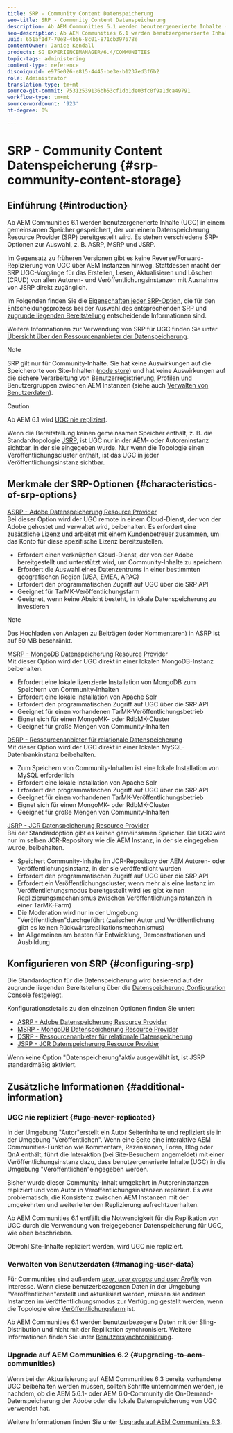 ```yaml
---
title: SRP - Community Content Datenspeicherung
seo-title: SRP - Community Content Datenspeicherung
description: Ab AEM Communities 6.1 werden benutzergenerierte Inhalte (UGC) in einem gemeinsamen Speicher gespeichert, der von einem Datenspeicherung Resource Provider (SRP) bereitgestellt wird
seo-description: Ab AEM Communities 6.1 werden benutzergenerierte Inhalte (UGC) in einem gemeinsamen Speicher gespeichert, der von einem Datenspeicherung Resource Provider (SRP) bereitgestellt wird
uuid: 651af1d7-70e8-4b56-8c01-871cb397678e
contentOwner: Janice Kendall
products: SG_EXPERIENCEMANAGER/6.4/COMMUNITIES
topic-tags: administering
content-type: reference
discoiquuid: e975e026-e815-4445-be3e-b1237ed3f6b2
role: Administrator
translation-type: tm+mt
source-git-commit: 75312539136bb53cf1db1de03fc0f9a1dca49791
workflow-type: tm+mt
source-wordcount: '923'
ht-degree: 0%

---
```



# SRP - Community Content Datenspeicherung {#srp-community-content-storage}

## Einführung {#introduction}

Ab AEM Communities 6.1 werden benutzergenerierte Inhalte (UGC) in einem gemeinsamen Speicher gespeichert, der von einem Datenspeicherung Resource Provider (SRP) bereitgestellt wird. Es stehen verschiedene SRP-Optionen zur Auswahl, z. B. ASRP, MSRP und JSRP.

Im Gegensatz zu früheren Versionen gibt es keine Reverse/Forward-Replizierung von UGC über AEM Instanzen hinweg. Stattdessen macht der SRP UGC-Vorgänge für das Erstellen, Lesen, Aktualisieren und Löschen (CRUD) von allen Autoren- und Veröffentlichungsinstanzen mit Ausnahme von JSRP direkt zugänglich.

Im Folgenden finden Sie die [Eigenschaften jeder SRP-Option](#characteristics-of-srp-options), die für den Entscheidungsprozess bei der Auswahl des entsprechenden SRP und [zugrunde liegenden Bereitstellung](topologies.md) entscheidende Informationen sind.

Weitere Informationen zur Verwendung von SRP für UGC finden Sie unter [Übersicht über den Ressourcenanbieter der Datenspeicherung](srp.md).

>[!NOTE]
>
>SRP gilt nur für Community-Inhalte. Sie hat keine Auswirkungen auf die Speicherorte von Site-Inhalten ([node store](../../help/sites-deploying/data-store-config.md)) und hat keine Auswirkungen auf die sichere Verarbeitung von Benutzerregistrierung, Profilen und Benutzergruppen zwischen AEM Instanzen (siehe auch [Verwalten von Benutzerdaten](#managing-user-data)).

>[!CAUTION]
>
>Ab AEM 6.1 wird [UGC nie repliziert](#ugc-never-replicated).
>
>Wenn die Bereitstellung keinen gemeinsamen Speicher enthält, z. B. die Standardtopologie [JSRP](topologies.md#jsrp), ist UGC nur in der AEM- oder Autoreninstanz sichtbar, in der sie eingegeben wurde. Nur wenn die Topologie einen Veröffentlichungscluster enthält, ist das UGC in jeder Veröffentlichungsinstanz sichtbar.

## Merkmale der SRP-Optionen {#characteristics-of-srp-options}

[ASRP - Adobe Datenspeicherung Resource Provider](asrp.md)\
Bei dieser Option wird der UGC remote in einem Cloud-Dienst, der von der Adobe gehostet und verwaltet wird, beibehalten. Es erfordert eine zusätzliche Lizenz und arbeitet mit einem Kundenbetreuer zusammen, um das Konto für diese spezifische Lizenz bereitzustellen.

* Erfordert einen verknüpften Cloud-Dienst, der von der Adobe bereitgestellt und unterstützt wird, um Community-Inhalte zu speichern
* Erfordert die Auswahl eines Datenzentrums in einer bestimmten geografischen Region (USA, EMEA, APAC)
* Erfordert den programmatischen Zugriff auf UGC über die SRP API
* Geeignet für TarMK-Veröffentlichungsfarm
* Geeignet, wenn keine Absicht besteht, in lokale Datenspeicherung zu investieren

>[!NOTE]
>
>Das Hochladen von Anlagen zu Beiträgen (oder Kommentaren) in ASRP ist auf 50 MB beschränkt.

[MSRP - MongoDB Datenspeicherung Resource Provider](msrp.md)\
Mit dieser Option wird der UGC direkt in einer lokalen MongoDB-Instanz beibehalten.

* Erfordert eine lokale lizenzierte Installation von MongoDB zum Speichern von Community-Inhalten
* Erfordert eine lokale Installation von Apache Solr
* Erfordert den programmatischen Zugriff auf UGC über die SRP API
* Geeignet für einen vorhandenen TarMK-Veröffentlichungsbetrieb
* Eignet sich für einen MongoMK- oder RdbMK-Cluster
* Geeignet für große Mengen von Community-Inhalten

[DSRP - Ressourcenanbieter für relationale Datenspeicherung](dsrp.md)\
Mit dieser Option wird der UGC direkt in einer lokalen MySQL-Datenbankinstanz beibehalten.

* Zum Speichern von Community-Inhalten ist eine lokale Installation von MySQL erforderlich
* Erfordert eine lokale Installation von Apache Solr
* Erfordert den programmatischen Zugriff auf UGC über die SRP API
* Geeignet für einen vorhandenen TarMK-Veröffentlichungsbetrieb
* Eignet sich für einen MongoMK- oder RdbMK-Cluster
* Geeignet für große Mengen von Community-Inhalten

[JSRP - JCR Datenspeicherung Resource Provider](jsrp.md)\
Bei der Standardoption gibt es keinen gemeinsamen Speicher. Die UGC wird nur im selben JCR-Repository wie die AEM Instanz, in der sie eingegeben wurde, beibehalten.

* Speichert Community-Inhalte im JCR-Repository der AEM Autoren- oder Veröffentlichungsinstanz, in der sie veröffentlicht wurden
* Erfordert den programmatischen Zugriff auf UGC über die SRP API
* Erfordert ein Veröffentlichungscluster, wenn mehr als eine Instanz im Veröffentlichungsmodus bereitgestellt wird (es gibt keinen Replizierungsmechanismus zwischen Veröffentlichungsinstanzen in einer TarMK-Farm)
* Die Moderation wird nur in der Umgebung &quot;Veröffentlichen&quot;durchgeführt (zwischen Autor und Veröffentlichung gibt es keinen Rückwärtsreplikationsmechanismus)
* Im Allgemeinen am besten für Entwicklung, Demonstrationen und Ausbildung

## Konfigurieren von SRP {#configuring-srp}

Die Standardoption für die Datenspeicherung wird basierend auf der zugrunde liegenden Bereitstellung über die [Datenspeicherung Configuration Console](srp-config.md) festgelegt.

Konfigurationsdetails zu den einzelnen Optionen finden Sie unter:

* [ASRP - Adobe Datenspeicherung Resource Provider](asrp.md)
* [MSRP - MongoDB Datenspeicherung Resource Provider](msrp.md)
* [DSRP - Ressourcenanbieter für relationale Datenspeicherung](dsrp.md)
* [JSRP - JCR Datenspeicherung Resource Provider](jsrp.md)

Wenn keine Option &quot;Datenspeicherung&quot;aktiv ausgewählt ist, ist JSRP standardmäßig aktiviert.

## Zusätzliche Informationen {#additional-information}

### UGC nie repliziert {#ugc-never-replicated}

In der Umgebung &quot;Autor&quot;erstellt ein Autor Seiteninhalte und repliziert sie in der Umgebung &quot;Veröffentlichen&quot;. Wenn eine Seite eine interaktive AEM Communities-Funktion wie Kommentare, Rezensionen, Foren, Blog oder QnA enthält, führt die Interaktion (bei Site-Besuchern angemeldet) mit einer Veröffentlichungsinstanz dazu, dass benutzergenerierte Inhalte (UGC) in die Umgebung &quot;Veröffentlichen&quot;eingegeben werden.

Bisher wurde dieser Community-Inhalt umgekehrt in Autoreninstanzen repliziert und vom Autor in Veröffentlichungsinstanzen repliziert. Es war problematisch, die Konsistenz zwischen AEM Instanzen mit der umgekehrten und weiterleitenden Replizierung aufrechtzuerhalten.

Ab AEM Communities 6.1 entfällt die Notwendigkeit für die Replikation von UGC durch die Verwendung von freigegebener Datenspeicherung für UGC, wie oben beschrieben.

Obwohl Site-Inhalte repliziert werden, wird UGC nie repliziert.

### Verwalten von Benutzerdaten {#managing-user-data}

Für Communities sind außerdem [*user*, *user groups* und *user Profils*](users.md) von Interesse. Wenn diese benutzerbezogenen Daten in der Umgebung &quot;Veröffentlichen&quot;erstellt und aktualisiert werden, müssen sie anderen Instanzen im Veröffentlichungsmodus zur Verfügung gestellt werden, wenn die Topologie eine [Veröffentlichungsfarm](../../help/sites-deploying/recommended-deploys.md#tarmk-farm) ist.

Ab AEM Communities 6.1 werden benutzerbezogene Daten mit der Sling-Distribution und nicht mit der Replikation synchronisiert. Weitere Informationen finden Sie unter [Benutzersynchronisierung](sync.md).

### Upgrade auf AEM Communities 6.2 {#upgrading-to-aem-communities}

Wenn bei der Aktualisierung auf AEM Communities 6.3 bereits vorhandene UGC beibehalten werden müssen, sollten Schritte unternommen werden, je nachdem, ob die AEM 5.6.1- oder AEM 6.0-Community die On-Demand-Datenspeicherung der Adobe oder die lokale Datenspeicherung von UGC verwendet hat.

Weitere Informationen finden Sie unter [Upgrade auf AEM Communities 6.3](upgrade.md).
